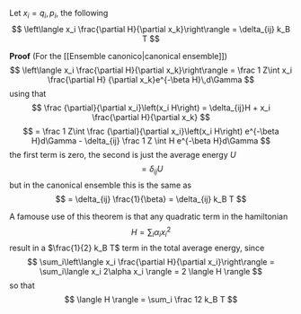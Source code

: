 

Let $x_i = q_i, p_i$, the following
$$
\left\langle x_i \frac{\partial H}{\partial x_k}\right\rangle = \delta_{ij} k_B T
$$

**Proof** (For the [[Ensemble canonico|canonical ensemble]]) 
$$
\left\langle x_i \frac{\partial H}{\partial x_k}\right\rangle =  \frac 1 Z\int  x_i \frac{\partial H} {\partial x_k}e^{-\beta H}\,d\Gamma
$$
using that 
$$
\frac {\partial}{\partial x_i}\left(x_i H\right) = \delta_{ij}H + x_i \frac{\partial H}{\partial x_k}
$$
$$
= \frac 1 Z\int \frac {\partial}{\partial x_i}\left(x_i H\right) e^{-\beta H}d\Gamma - \delta_{ij} \frac 1 Z \int H e^{-\beta H}d\Gamma
$$
the first term is zero, the second is just the average energy $U$
$$
= \delta_{ij} U
$$
but in the canonical ensemble this is the same as 
$$
= \delta_{ij} \frac{1}{\beta} = \delta_{ij} k_B T
$$

A famouse use of this theorem is that any quadratic term in the hamiltonian
$$
H = \sum_i \alpha_i x_i^2
$$result in a $\frac{1}{2} k_B T$ term in the total average energy, since
$$
\sum_i\left\langle x_i \frac{\partial H}{\partial x_i}\right\rangle
= \sum_i\langle x_i 2\alpha x_i \rangle = 2 \langle H \rangle
$$
so that 
$$
\langle H \rangle = \sum_i \frac 12 k_B T
$$


